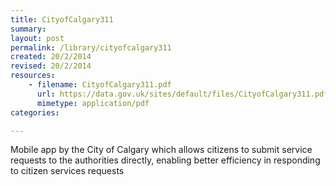 ```yaml
---
title: CityofCalgary311 
summary: 
layout: post
permalink: /library/cityofcalgary311
created: 20/2/2014
revised: 20/2/2014
resources:
    - filename: CityofCalgary311.pdf
      url: https://data.gov.uk/sites/default/files/CityofCalgary311.pdf
      mimetype: application/pdf
categories:

---
```


<p>Mobile app by the City of Calgary which allows citizens to submit service requests to the authorities directly, enabling better efficiency in responding to citizen services requests </p>
